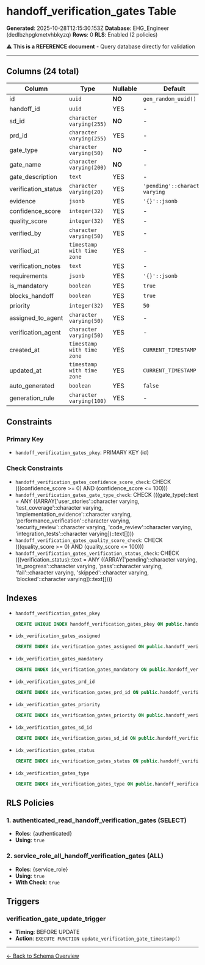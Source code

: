 # handoff_verification_gates Table

**Generated**: 2025-10-28T12:15:30.153Z
**Database**: EHG_Engineer (dedlbzhpgkmetvhbkyzq)
**Rows**: 0
**RLS**: Enabled (2 policies)

⚠️ **This is a REFERENCE document** - Query database directly for validation

---

## Columns (24 total)

| Column | Type | Nullable | Default | Description |
|--------|------|----------|---------|-------------|
| id | `uuid` | **NO** | `gen_random_uuid()` | - |
| handoff_id | `uuid` | YES | - | - |
| sd_id | `character varying(255)` | **NO** | - | - |
| prd_id | `character varying(255)` | YES | - | - |
| gate_type | `character varying(50)` | **NO** | - | - |
| gate_name | `character varying(200)` | **NO** | - | - |
| gate_description | `text` | YES | - | - |
| verification_status | `character varying(20)` | YES | `'pending'::character varying` | - |
| evidence | `jsonb` | YES | `'{}'::jsonb` | - |
| confidence_score | `integer(32)` | YES | - | - |
| quality_score | `integer(32)` | YES | - | - |
| verified_by | `character varying(50)` | YES | - | - |
| verified_at | `timestamp with time zone` | YES | - | - |
| verification_notes | `text` | YES | - | - |
| requirements | `jsonb` | YES | `'{}'::jsonb` | - |
| is_mandatory | `boolean` | YES | `true` | - |
| blocks_handoff | `boolean` | YES | `true` | - |
| priority | `integer(32)` | YES | `50` | - |
| assigned_to_agent | `character varying(50)` | YES | - | - |
| verification_agent | `character varying(50)` | YES | - | - |
| created_at | `timestamp with time zone` | YES | `CURRENT_TIMESTAMP` | - |
| updated_at | `timestamp with time zone` | YES | `CURRENT_TIMESTAMP` | - |
| auto_generated | `boolean` | YES | `false` | - |
| generation_rule | `character varying(100)` | YES | - | - |

## Constraints

### Primary Key
- `handoff_verification_gates_pkey`: PRIMARY KEY (id)

### Check Constraints
- `handoff_verification_gates_confidence_score_check`: CHECK (((confidence_score >= 0) AND (confidence_score <= 100)))
- `handoff_verification_gates_gate_type_check`: CHECK (((gate_type)::text = ANY ((ARRAY['user_stories'::character varying, 'test_coverage'::character varying, 'implementation_evidence'::character varying, 'performance_verification'::character varying, 'security_review'::character varying, 'code_review'::character varying, 'integration_tests'::character varying])::text[])))
- `handoff_verification_gates_quality_score_check`: CHECK (((quality_score >= 0) AND (quality_score <= 100)))
- `handoff_verification_gates_verification_status_check`: CHECK (((verification_status)::text = ANY ((ARRAY['pending'::character varying, 'in_progress'::character varying, 'pass'::character varying, 'fail'::character varying, 'skipped'::character varying, 'blocked'::character varying])::text[])))

## Indexes

- `handoff_verification_gates_pkey`
  ```sql
  CREATE UNIQUE INDEX handoff_verification_gates_pkey ON public.handoff_verification_gates USING btree (id)
  ```
- `idx_verification_gates_assigned`
  ```sql
  CREATE INDEX idx_verification_gates_assigned ON public.handoff_verification_gates USING btree (assigned_to_agent)
  ```
- `idx_verification_gates_mandatory`
  ```sql
  CREATE INDEX idx_verification_gates_mandatory ON public.handoff_verification_gates USING btree (is_mandatory, blocks_handoff)
  ```
- `idx_verification_gates_prd_id`
  ```sql
  CREATE INDEX idx_verification_gates_prd_id ON public.handoff_verification_gates USING btree (prd_id)
  ```
- `idx_verification_gates_priority`
  ```sql
  CREATE INDEX idx_verification_gates_priority ON public.handoff_verification_gates USING btree (priority DESC)
  ```
- `idx_verification_gates_sd_id`
  ```sql
  CREATE INDEX idx_verification_gates_sd_id ON public.handoff_verification_gates USING btree (sd_id)
  ```
- `idx_verification_gates_status`
  ```sql
  CREATE INDEX idx_verification_gates_status ON public.handoff_verification_gates USING btree (verification_status)
  ```
- `idx_verification_gates_type`
  ```sql
  CREATE INDEX idx_verification_gates_type ON public.handoff_verification_gates USING btree (gate_type)
  ```

## RLS Policies

### 1. authenticated_read_handoff_verification_gates (SELECT)

- **Roles**: {authenticated}
- **Using**: `true`

### 2. service_role_all_handoff_verification_gates (ALL)

- **Roles**: {service_role}
- **Using**: `true`
- **With Check**: `true`

## Triggers

### verification_gate_update_trigger

- **Timing**: BEFORE UPDATE
- **Action**: `EXECUTE FUNCTION update_verification_gate_timestamp()`

---

[← Back to Schema Overview](../database-schema-overview.md)
